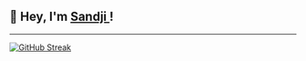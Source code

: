 ## 👋 Hey, I'm <a href="https://github.com/SandjiGit" target="_blank">Sandji </a>!

---

[![GitHub Streak](https://streak-stats.demolab.com?user=SandjiGit&theme=dark)](https://git.io/streak-stats)
